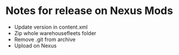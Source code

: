 # Notes for release on Nexus Mods

* Update version in content.xml
* Zip whole warehousefleets folder
* Remove .git from archive
* Upload on Nexus